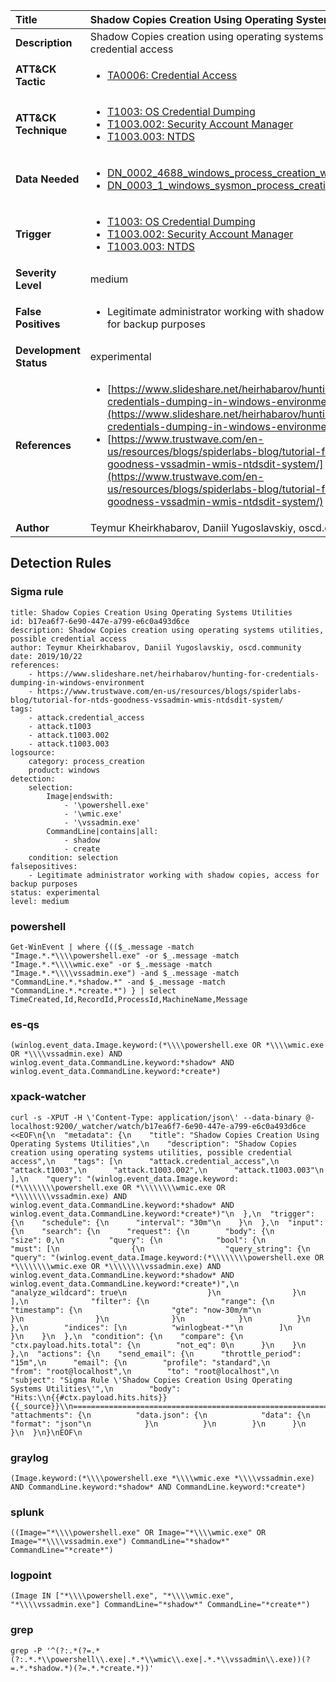 | Title                    | Shadow Copies Creation Using Operating Systems Utilities       |
|:-------------------------|:------------------|
| **Description**          | Shadow Copies creation using operating systems utilities, possible credential access |
| **ATT&amp;CK Tactic**    |  <ul><li>[TA0006: Credential Access](https://attack.mitre.org/tactics/TA0006)</li></ul>  |
| **ATT&amp;CK Technique** | <ul><li>[T1003: OS Credential Dumping](https://attack.mitre.org/techniques/T1003)</li><li>[T1003.002: Security Account Manager](https://attack.mitre.org/techniques/T1003/002)</li><li>[T1003.003: NTDS](https://attack.mitre.org/techniques/T1003/003)</li></ul>  |
| **Data Needed**          | <ul><li>[DN_0002_4688_windows_process_creation_with_commandline](../Data_Needed/DN_0002_4688_windows_process_creation_with_commandline.md)</li><li>[DN_0003_1_windows_sysmon_process_creation](../Data_Needed/DN_0003_1_windows_sysmon_process_creation.md)</li></ul>  |
| **Trigger**              | <ul><li>[T1003: OS Credential Dumping](../Triggers/T1003.md)</li><li>[T1003.002: Security Account Manager](../Triggers/T1003.002.md)</li><li>[T1003.003: NTDS](../Triggers/T1003.003.md)</li></ul>  |
| **Severity Level**       | medium |
| **False Positives**      | <ul><li>Legitimate administrator working with shadow copies, access for backup purposes</li></ul>  |
| **Development Status**   | experimental |
| **References**           | <ul><li>[https://www.slideshare.net/heirhabarov/hunting-for-credentials-dumping-in-windows-environment](https://www.slideshare.net/heirhabarov/hunting-for-credentials-dumping-in-windows-environment)</li><li>[https://www.trustwave.com/en-us/resources/blogs/spiderlabs-blog/tutorial-for-ntds-goodness-vssadmin-wmis-ntdsdit-system/](https://www.trustwave.com/en-us/resources/blogs/spiderlabs-blog/tutorial-for-ntds-goodness-vssadmin-wmis-ntdsdit-system/)</li></ul>  |
| **Author**               | Teymur Kheirkhabarov, Daniil Yugoslavskiy, oscd.community |


## Detection Rules

### Sigma rule

```
title: Shadow Copies Creation Using Operating Systems Utilities
id: b17ea6f7-6e90-447e-a799-e6c0a493d6ce
description: Shadow Copies creation using operating systems utilities, possible credential access
author: Teymur Kheirkhabarov, Daniil Yugoslavskiy, oscd.community
date: 2019/10/22
references:
    - https://www.slideshare.net/heirhabarov/hunting-for-credentials-dumping-in-windows-environment
    - https://www.trustwave.com/en-us/resources/blogs/spiderlabs-blog/tutorial-for-ntds-goodness-vssadmin-wmis-ntdsdit-system/
tags:
    - attack.credential_access
    - attack.t1003
    - attack.t1003.002
    - attack.t1003.003
logsource:
    category: process_creation
    product: windows
detection:
    selection:
        Image|endswith:
            - '\powershell.exe'
            - '\wmic.exe'
            - '\vssadmin.exe'
        CommandLine|contains|all:
            - shadow
            - create
    condition: selection
falsepositives:
    - Legitimate administrator working with shadow copies, access for backup purposes
status: experimental
level: medium

```





### powershell
    
```
Get-WinEvent | where {(($_.message -match "Image.*.*\\\\powershell.exe" -or $_.message -match "Image.*.*\\\\wmic.exe" -or $_.message -match "Image.*.*\\\\vssadmin.exe") -and $_.message -match "CommandLine.*.*shadow.*" -and $_.message -match "CommandLine.*.*create.*") } | select TimeCreated,Id,RecordId,ProcessId,MachineName,Message
```


### es-qs
    
```
(winlog.event_data.Image.keyword:(*\\\\powershell.exe OR *\\\\wmic.exe OR *\\\\vssadmin.exe) AND winlog.event_data.CommandLine.keyword:*shadow* AND winlog.event_data.CommandLine.keyword:*create*)
```


### xpack-watcher
    
```
curl -s -XPUT -H \'Content-Type: application/json\' --data-binary @- localhost:9200/_watcher/watch/b17ea6f7-6e90-447e-a799-e6c0a493d6ce <<EOF\n{\n  "metadata": {\n    "title": "Shadow Copies Creation Using Operating Systems Utilities",\n    "description": "Shadow Copies creation using operating systems utilities, possible credential access",\n    "tags": [\n      "attack.credential_access",\n      "attack.t1003",\n      "attack.t1003.002",\n      "attack.t1003.003"\n    ],\n    "query": "(winlog.event_data.Image.keyword:(*\\\\\\\\powershell.exe OR *\\\\\\\\wmic.exe OR *\\\\\\\\vssadmin.exe) AND winlog.event_data.CommandLine.keyword:*shadow* AND winlog.event_data.CommandLine.keyword:*create*)"\n  },\n  "trigger": {\n    "schedule": {\n      "interval": "30m"\n    }\n  },\n  "input": {\n    "search": {\n      "request": {\n        "body": {\n          "size": 0,\n          "query": {\n            "bool": {\n              "must": [\n                {\n                  "query_string": {\n                    "query": "(winlog.event_data.Image.keyword:(*\\\\\\\\powershell.exe OR *\\\\\\\\wmic.exe OR *\\\\\\\\vssadmin.exe) AND winlog.event_data.CommandLine.keyword:*shadow* AND winlog.event_data.CommandLine.keyword:*create*)",\n                    "analyze_wildcard": true\n                  }\n                }\n              ],\n              "filter": {\n                "range": {\n                  "timestamp": {\n                    "gte": "now-30m/m"\n                  }\n                }\n              }\n            }\n          }\n        },\n        "indices": [\n          "winlogbeat-*"\n        ]\n      }\n    }\n  },\n  "condition": {\n    "compare": {\n      "ctx.payload.hits.total": {\n        "not_eq": 0\n      }\n    }\n  },\n  "actions": {\n    "send_email": {\n      "throttle_period": "15m",\n      "email": {\n        "profile": "standard",\n        "from": "root@localhost",\n        "to": "root@localhost",\n        "subject": "Sigma Rule \'Shadow Copies Creation Using Operating Systems Utilities\'",\n        "body": "Hits:\\n{{#ctx.payload.hits.hits}}{{_source}}\\n================================================================================\\n{{/ctx.payload.hits.hits}}",\n        "attachments": {\n          "data.json": {\n            "data": {\n              "format": "json"\n            }\n          }\n        }\n      }\n    }\n  }\n}\nEOF\n
```


### graylog
    
```
(Image.keyword:(*\\\\powershell.exe *\\\\wmic.exe *\\\\vssadmin.exe) AND CommandLine.keyword:*shadow* AND CommandLine.keyword:*create*)
```


### splunk
    
```
((Image="*\\\\powershell.exe" OR Image="*\\\\wmic.exe" OR Image="*\\\\vssadmin.exe") CommandLine="*shadow*" CommandLine="*create*")
```


### logpoint
    
```
(Image IN ["*\\\\powershell.exe", "*\\\\wmic.exe", "*\\\\vssadmin.exe"] CommandLine="*shadow*" CommandLine="*create*")
```


### grep
    
```
grep -P '^(?:.*(?=.*(?:.*.*\\powershell\\.exe|.*.*\\wmic\\.exe|.*.*\\vssadmin\\.exe))(?=.*.*shadow.*)(?=.*.*create.*))'
```



